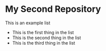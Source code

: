 # My Second Repository

This is an example list
* This is the first thing in the list
* This is the second thing in the list
* This is the third thing in the list